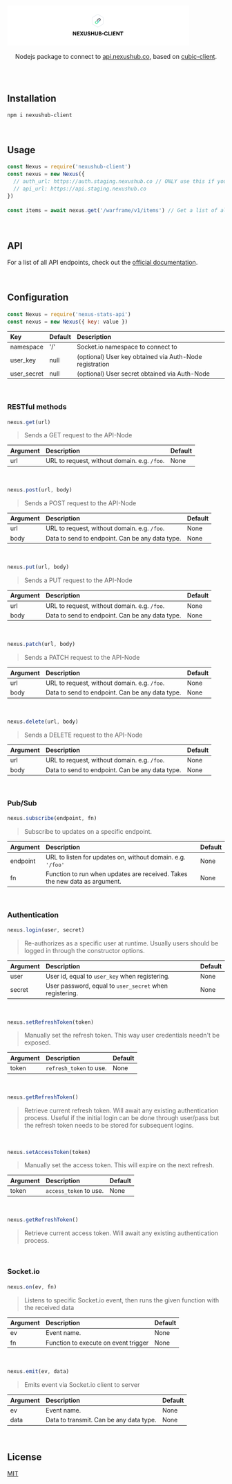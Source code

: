 [![Nexus Stats API Package](/banner.svg)](https://github.com/nexus-devs)

<p align='center'>Nodejs package to connect to <a href='https://api.nexushub.co'>api.nexushub.co</a>, based on <a href='https://github.com/cubic-js/cubic-client'>cubic-client</a>.</p>

##

<br>

## Installation
```
npm i nexushub-client
```

<br>

## Usage
```js
const Nexus = require('nexushub-client')
const nexus = new Nexus({
  // auth_url: https://auth.staging.nexushub.co // ONLY use this if you want to test new features
  // api_url: https://api.staging.nexushub.co
})

const items = await nexus.get('/warframe/v1/items') // Get a list of all items.
```

<br>

## API
For a list of all API endpoints, check out the [official documentation](https://staging.nexushub.co/developers/api).

<br>

## Configuration
```javascript
const Nexus = require('nexus-stats-api')
const nexus = new Nexus({ key: value })
```

| Key           | Default         | Description   |
|:------------- |:------------- |:------------- |
| namespace | '/' | Socket.io namespace to connect to |
| user_key | null | (optional) User key obtained via Auth-Node registration |
| user_secret | null | (optional) User secret obtained via Auth-Node |

<br>

### RESTful methods
```js
nexus.get(url)
```
>Sends a GET request to the API-Node

| Argument | Description | Default |
|:------------- |:------------- |:------------- |
| url | URL to request, without domain. e.g. `/foo`. | None |

<br>

```js
nexus.post(url, body)
```
>Sends a POST request to the API-Node

| Argument | Description | Default |
|:------------- |:------------- |:------------- |
| url | URL to request, without domain. e.g. `/foo`. | None |
| body | Data to send to endpoint. Can be any data type. | None |

<br>

```js
nexus.put(url, body)
```
>Sends a PUT request to the API-Node

| Argument | Description | Default |
|:------------- |:------------- |:------------- |
| url | URL to request, without domain. e.g. `/foo`. | None |
| body | Data to send to endpoint. Can be any data type. | None |

<br>

```js
nexus.patch(url, body)
```
>Sends a PATCH request to the API-Node

| Argument | Description | Default |
|:------------- |:------------- |:------------- |
| url | URL to request, without domain. e.g. `/foo`. | None |
| body | Data to send to endpoint. Can be any data type. | None |

<br>

```js
nexus.delete(url, body)
```
>Sends a DELETE request to the API-Node

| Argument | Description | Default |
|:------------- |:------------- |:------------- |
| url | URL to request, without domain. e.g. `/foo`. | None |
| body | Data to send to endpoint. Can be any data type. | None |

<br>

### Pub/Sub

```js
nexus.subscribe(endpoint, fn)
```
>Subscribe to updates on a specific endpoint.

| Argument | Description | Default |
|:------------- |:------------- |:------------- |
| endpoint | URL to listen for updates on, without domain. e.g. `'/foo'` | None |
| fn | Function to run when updates are received. Takes the new data as argument. | None |

<br>

### Authentication
```js
nexus.login(user, secret)
```
>Re-authorizes as a specific user at runtime. Usually users should be logged in
through the constructor options.

| Argument | Description | Default |
|:------------- |:------------- |:------------- |
| user | User id, equal to `user_key` when registering. | None |
| secret | User password, equal to `user_secret` when registering. | None |

<br>

```js
nexus.setRefreshToken(token)
```
>Manually set the refresh token. This way user credentials needn't be exposed.

| Argument | Description | Default |
|:------------- |:------------- |:------------- |
| token | `refresh_token` to use. | None |

<br>

```js
nexus.getRefreshToken()
```
>Retrieve current refresh token. Will await any existing authentication
process. Useful if the initial login can be done through user/pass but
the refresh token needs to be stored for subsequent logins.

<br>

```js
nexus.setAccessToken(token)
```
>Manually set the access token. This will expire on the next refresh.

| Argument | Description | Default |
|:------------- |:------------- |:------------- |
| token | `access_token` to use. | None |

<br>

```js
nexus.getRefreshToken()
```
>Retrieve current access token. Will await any existing authentication process.

<br>

### Socket.io

```js
nexus.on(ev, fn)
```
>Listens to specific Socket.io event, then runs the given function with the received data

| Argument | Description | Default |
|:------------- |:------------- |:------------- |
| ev | Event name. | None |
| fn | Function to execute on event trigger | None |

<br>

```js
nexus.emit(ev, data)
```
>Emits event via Socket.io client to server

| Argument | Description | Default |
|:------------- |:------------- |:------------- |
| ev | Event name. | None |
| data | Data to transmit. Can be any data type. | None |

<br>


## License
[MIT](/LICENSE.md)
